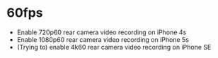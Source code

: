 60fps
=========

- Enable 720p60 rear camera video recording on iPhone 4s
- Enable 1080p60 rear camera video recording on iPhone 5s
- (Trying to) enable 4k60 rear camera video recording on iPhone SE